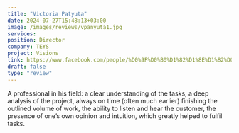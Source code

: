 ```yaml
---
title: "Victoria Patyuta"
date: 2024-07-27T15:48:13+03:00
image: /images/reviews/vpanyuta1.jpg
services:
position: Director
company: TEYS
project: Visions
link: https://www.facebook.com/people/%D0%9F%D0%B0%D1%82%D1%8E%D1%82%D0%B0-%D0%92%D1%96%D0%BA%D1%82%D0%BE%D1%80%D1%96%D1%8F/pfbid0XoK25ZwLiWQBorn1aEQHRZA5a9svL53x8k8rLTY36czDZ3UNQB4EJnHYoAFdhktgl/
draft: false
type: "review"
---
```


A professional in his field: a clear understanding of the tasks, a deep analysis of the project, always on time (often much earlier) finishing the outlined volume of work, the ability to listen and hear the customer, the presence of one’s own opinion and intuition, which greatly helped to fulfil tasks. 